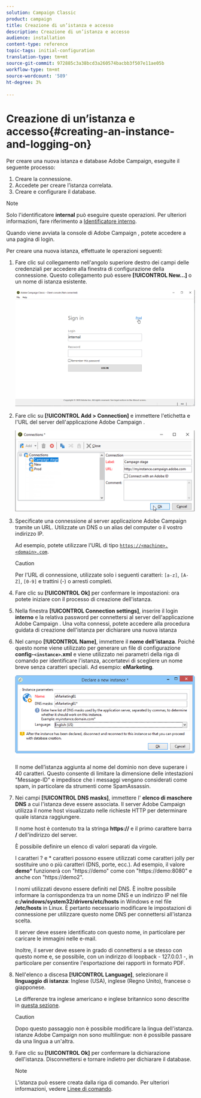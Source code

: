 ```yaml
---
solution: Campaign Classic
product: campaign
title: Creazione di un’istanza e accesso
description: Creazione di un’istanza e accesso
audience: installation
content-type: reference
topic-tags: initial-configuration
translation-type: tm+mt
source-git-commit: 972885c3a38bcd3a260574bacbb3f507e11ae05b
workflow-type: tm+mt
source-wordcount: '589'
ht-degree: 3%

---
```



# Creazione di un’istanza e accesso{#creating-an-instance-and-logging-on}

Per creare una nuova istanza e  database Adobe Campaign, eseguite il seguente processo:

1. Creare la connessione.
1. Accedete per creare l’istanza correlata.
1. Creare e configurare il database.

>[!NOTE]
>
>Solo l&#39;identificatore **internal** può eseguire queste operazioni. Per ulteriori informazioni, fare riferimento a [Identificatore interno](../../installation/using/campaign-server-configuration.md#internal-identifier).

Quando viene avviata la console di Adobe Campaign , potete accedere a una pagina di login.

Per creare una nuova istanza, effettuate le operazioni seguenti:

1. Fare clic sul collegamento nell&#39;angolo superiore destro dei campi delle credenziali per accedere alla finestra di configurazione della connessione. Questo collegamento può essere **[!UICONTROL New...]** o un nome di istanza esistente.

   ![](assets/s_ncs_install_define_connection_01.png)

1. Fare clic su **[!UICONTROL Add > Connection]** e immettere l&#39;etichetta e l&#39;URL del server dell&#39;applicazione Adobe Campaign .

   ![](assets/s_ncs_install_define_connection_02.png)

1. Specificate una connessione al server  applicazione Adobe Campaign tramite un URL. Utilizzate un DNS o un alias del computer o il vostro indirizzo IP.

   Ad esempio, potete utilizzare l&#39;URL di tipo [`https://<machine>.<domain>.com`](https://myserver.adobe.com).

   >[!CAUTION]
   >
   >Per l&#39;URL di connessione, utilizzate solo i seguenti caratteri: `[a-z]`, `[A-Z]`, `[0-9]` e trattini (-) o arresti completi.

1. Fare clic su **[!UICONTROL Ok]** per confermare le impostazioni: ora potete iniziare con il processo di creazione dell&#39;istanza.
1. Nella finestra **[!UICONTROL Connection settings]**, inserire il login **interno** e la relativa password per connettersi al server dell&#39;applicazione Adobe Campaign . Una volta connessi, potete accedere alla procedura guidata di creazione dell&#39;istanza per dichiarare una nuova istanza
1. Nel campo **[!UICONTROL Name]**, immettere il **nome dell&#39;istanza**. Poiché questo nome viene utilizzato per generare un file di configurazione **config-`<instance>`.xml** e viene utilizzato nei parametri della riga di comando per identificare l&#39;istanza, accertatevi di scegliere un nome breve senza caratteri speciali. Ad esempio: **eMarketing**.

   ![](assets/s_ncs_install_create_instance.png)

   Il nome dell’istanza aggiunta al nome del dominio non deve superare i 40 caratteri. Questo consente di limitare la dimensione delle intestazioni &quot;Message-ID&quot; e impedisce che i messaggi vengano considerati come spam, in particolare da strumenti come SpamAssassin.

1. Nei campi **[!UICONTROL DNS masks]**, immettere l&#39; **elenco di maschere DNS** a cui l&#39;istanza deve essere associata. Il server Adobe Campaign  utilizza il nome host visualizzato nelle richieste HTTP per determinare quale istanza raggiungere.

   Il nome host è contenuto tra la stringa **https://** e il primo carattere barra **/** dell&#39;indirizzo del server.

   È possibile definire un elenco di valori separati da virgole.

   I caratteri ? e * caratteri possono essere utilizzati come caratteri jolly per sostituire uno o più caratteri (DNS, porte, ecc.). Ad esempio, il valore **demo*** funzionerà con &quot;https://demo&quot; come con &quot;https://demo:8080&quot; e anche con &quot;https://demo2&quot;.

   I nomi utilizzati devono essere definiti nel DNS. È inoltre possibile informare la corrispondenza tra un nome DNS e un indirizzo IP nel file **c:/windows/system32/drivers/etc/hosts** in Windows e nel file **/etc/hosts** in Linux. È pertanto necessario modificare le impostazioni di connessione per utilizzare questo nome DNS per connettersi all&#39;istanza scelta.

   Il server deve essere identificato con questo nome, in particolare per caricare le immagini nelle e-mail.

   Inoltre, il server deve essere in grado di connettersi a se stesso con questo nome e, se possibile, con un indirizzo di loopback - 127.0.0.1 -, in particolare per consentire l&#39;esportazione dei rapporti in formato PDF.

1. Nell&#39;elenco a discesa **[!UICONTROL Language]**, selezionare il **linguaggio di istanza**: Inglese (USA), inglese (Regno Unito), francese o giapponese.

   Le differenze tra inglese americano e inglese britannico sono descritte in [questa sezione](../../platform/using/adobe-campaign-workspace.md#date-and-time).

   >[!CAUTION]
   >
   >Dopo questo passaggio non è possibile modificare la lingua dell&#39;istanza.  istanze Adobe Campaign non sono multilingue: non è possibile passare da una lingua a un&#39;altra.

1. Fare clic su **[!UICONTROL Ok]** per confermare la dichiarazione dell&#39;istanza. Disconnettersi e tornare indietro per dichiarare il database.

   >[!NOTE]
   >
   >L&#39;istanza può essere creata dalla riga di comando. Per ulteriori informazioni, vedere [Linee di comando](../../installation/using/command-lines.md).

